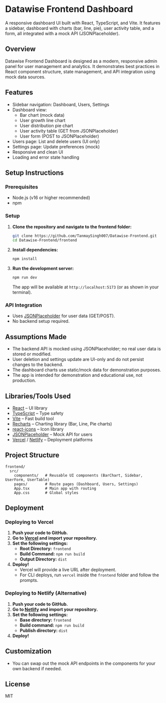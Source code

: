 # Datawise Frontend Dashboard

A responsive dashboard UI built with React, TypeScript, and Vite. It features a sidebar, dashboard with charts (bar, line, pie), user activity table, and a form, all integrated with a mock API (JSONPlaceholder).

## Overview
Datawise Frontend Dashboard is designed as a modern, responsive admin panel for user management and analytics. It demonstrates best practices in React component structure, state management, and API integration using mock data sources.

## Features
- Sidebar navigation: Dashboard, Users, Settings
- Dashboard view:
  - Bar chart (mock data)
  - User growth line chart
  - User distribution pie chart
  - User activity table (GET from JSONPlaceholder)
  - User form (POST to JSONPlaceholder)
- Users page: List and delete users (UI only)
- Settings page: Update preferences (mock)
- Responsive and clean UI
- Loading and error state handling

## Setup Instructions

### Prerequisites
- Node.js (v16 or higher recommended)
- npm

### Setup
1. **Clone the repository and navigate to the frontend folder:**
   ```bash
   git clone https://github.com/TanmaySingh007/Datawise-Frontend.git
   cd Datawise-Frontend/frontend
   ```
2. **Install dependencies:**
   ```bash
   npm install
   ```
3. **Run the development server:**
   ```bash
   npm run dev
   ```
   The app will be available at `http://localhost:5173` (or as shown in your terminal).

### API Integration
- Uses [JSONPlaceholder](https://jsonplaceholder.typicode.com/) for user data (GET/POST).
- No backend setup required.

## Assumptions Made
- The backend API is mocked using JSONPlaceholder; no real user data is stored or modified.
- User deletion and settings update are UI-only and do not persist changes to the backend.
- The dashboard charts use static/mock data for demonstration purposes.
- The app is intended for demonstration and educational use, not production.

## Libraries/Tools Used
- [React](https://react.dev/) – UI library
- [TypeScript](https://www.typescriptlang.org/) – Type safety
- [Vite](https://vitejs.dev/) – Fast build tool
- [Recharts](https://recharts.org/) – Charting library (Bar, Line, Pie charts)
- [react-icons](https://react-icons.github.io/react-icons/) – Icon library
- [JSONPlaceholder](https://jsonplaceholder.typicode.com/) – Mock API for users
- [Vercel](https://vercel.com/) / [Netlify](https://www.netlify.com/) – Deployment platforms

## Project Structure
```
frontend/
  src/
    components/   # Reusable UI components (BarChart, Sidebar, UserForm, UserTable)
    pages/        # Route pages (Dashboard, Users, Settings)
    App.tsx       # Main app with routing
    App.css       # Global styles
```

## Deployment

### Deploying to Vercel
1. **Push your code to GitHub.**
2. **Go to [Vercel](https://vercel.com/import) and import your repository.**
3. **Set the following settings:**
   - **Root Directory:** `frontend`
   - **Build Command:** `npm run build`
   - **Output Directory:** `dist`
4. **Deploy!**
   - Vercel will provide a live URL after deployment.
   - For CLI deploys, run `vercel` inside the `frontend` folder and follow the prompts.

### Deploying to Netlify (Alternative)
1. **Push your code to GitHub.**
2. **Go to [Netlify](https://app.netlify.com/start) and import your repository.**
3. **Set the following settings:**
   - **Base directory:** `frontend`
   - **Build command:** `npm run build`
   - **Publish directory:** `dist`
4. **Deploy!**

## Customization
- You can swap out the mock API endpoints in the components for your own backend if needed.

## License
MIT
